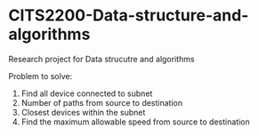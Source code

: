 # CITS2200-Data-structure-and-algorithms
Research project for Data strucutre and algorithms

Problem to solve:
1) Find all device connected to subnet
2) Number of paths from source to destination
3) Closest devices within the subnet
4) Find the maximum allowable speed from source to destination
